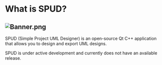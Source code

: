 # What is SPUD?
![Banner.png]()
---
SPUD (Simple Project UML Designer) is an open-source Qt C++ application that allows you to design and export UML designs. 

SPUD is under active development and currently does not have an available release.
